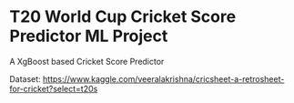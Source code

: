 # T20 World Cup Cricket Score Predictor ML Project
A XgBoost based Cricket Score Predictor

Dataset: https://www.kaggle.com/veeralakrishna/cricsheet-a-retrosheet-for-cricket?select=t20s
